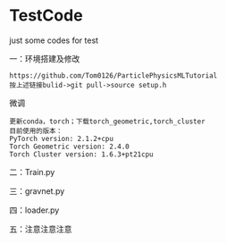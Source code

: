 # TestCode
just some codes for test


一：环境搭建及修改


    https://github.com/Tom0126/ParticlePhysicsMLTutorial
    按上述链接bulid->git pull->source setup.h
  微调

    更新conda，torch；下载torch_geometric,torch_cluster
    目前使用的版本：
    PyTorch version: 2.1.2+cpu
    Torch Geometric version: 2.4.0
    Torch Cluster version: 1.6.3+pt21cpu
二：Train.py

三：gravnet.py

四：loader.py

五：注意注意注意

